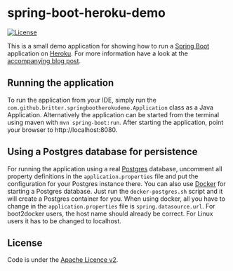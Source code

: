 # spring-boot-heroku-demo

[![License](http://img.shields.io/:license-apache-blue.svg)](http://www.apache.org/licenses/LICENSE-2.0.html)

This is a small demo application for showing how to run a [Spring Boot](http://projects.spring.io/spring-boot/)
application on [Heroku](http://heroku.com). For more information have a look at the 
[accompanying blog post](https://blog.codecentric.de/en/2015/10/deploying-spring-boot-applications-to-heroku).
 
## Running the application

To run the application from your IDE, simply run the `com.github.britter.springbootherokudemo.Application` class as
a Java Application. 
Alternatively the application can be started from the terminal using maven with `mvn spring-boot:run`.
After starting the application, point your browser to http://localhost:8080.

## Using a Postgres database for persistence

For running the application using a real [Postgres](http://www.postgresql.org/) database, uncomment all property
definitions in the `application.properties` file and put the configuration for your Postgres instance there.
You can also use [Docker](http://docker.com) for starting a Postgres database. Just run the `docker-postgres.sh` script
and it will create a Postgres container for you. When using docker, all you have to change in the
`application.properties` file is `spring.datasource.url`. For boot2docker users, the host name should already be 
correct. For Linux users it has to be changed to localhost.

## License

Code is under the [Apache Licence v2](https://www.apache.org/licenses/LICENSE-2.0.txt).
